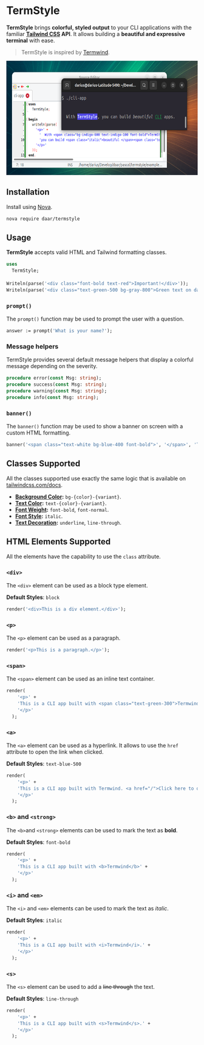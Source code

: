 # TermStyle

**TermStyle** brings **colorful, styled output** to your CLI applications with the familiar **[Tailwind CSS](https://tailwindcss.com/) API**. It allows building a **beautiful and expressive terminal** with ease.

> TermStyle is inspired by [Termwind](https://github.com/nunomaduro/termwind).

<p align="center">
    <img src="img/screenshot.png" alt="Termwind example" height="300">
</p>

## Installation

Install using [Nova](https://github.com/nova-packager/nova).

```bash
nova require daar/termstyle
```

## Usage

**TermStyle** accepts valid HTML and Tailwind formatting classes.

```pascal
uses
  TermStyle;

Writeln(parse('<div class="font-bold text-red">Important!</div>'));
Writeln(parse('<div class="text-green-500 bg-gray-800">Green text on dark background</div>'));
````

### `prompt()`

The `prompt()` function may be used to prompt the user with a question.

```pascal
answer := prompt('What is your name?');
```

### Message helpers

TermStyle provides several default message helpers that display a colorful message depending on the severity.

```pascal
procedure error(const Msg: string);
procedure success(const Msg: string);
procedure warning(const Msg: string);
procedure info(const Msg: string);
```

### `banner()`

The `banner()` function may be used to show a banner on screen with a custom HTML formatting.

```pascal
banner('<span class="text-white bg-blue-400 font-bold">', '</span>', 'TERMSTYLE DEMO CLI'); 
```


## Classes Supported

All the classes supported use exactly the same logic that is available on [tailwindcss.com/docs](https://tailwindcss.com/docs).

* **[Background Color](https://tailwindcss.com/docs/background-color):** `bg-{color}-{variant}`.
* **[Text Color](https://tailwindcss.com/docs/text-color):** `text-{color}-{variant}`.
* **[Font Weight](https://tailwindcss.com/docs/font-weight#class-reference):** `font-bold`, `font-normal`.
* **[Font Style](https://tailwindcss.com/docs/font-style#italics):** `italic`.
* **[Text Decoration](https://tailwindcss.com/docs/text-decoration):** `underline`, `line-through`.


## HTML Elements Supported

All the elements have the capability to use the `class` attribute.

### `<div>`

The `<div>` element can be used as a block type element.

**Default Styles**: `block`

```pascal
render('<div>This is a div element.</div>');
```

### `<p>`

The `<p>` element can be used as a paragraph.

```pascal
render('<p>This is a paragraph.</p>');
```

### `<span>`

The `<span>` element can be used as an inline text container.

```pascal
render(
    '<p>' +
    'This is a CLI app built with <span class="text-green-300">Termwind</span>.' +
    '</p>'
  );
```

### `<a>`

The `<a>` element can be used as a hyperlink. It allows to use the `href` attribute to open the link when clicked.

**Default Styles**: `text-blue-500`

```pascal
render(
    '<p>' +
    'This is a CLI app built with Termwind. <a href="/">Click here to open</a>' +
    '</p>'
  );
```

### `<b>` and `<strong>`

The `<b>`and `<strong>` elements can be used to mark the text as **bold**.

**Default Styles**: `font-bold`

```pascal
render(
    '<p>' +
    'This is a CLI app built with <b>Termwind</b>' +
    '</p>'
  );
```

### `<i>` and `<em>`

The `<i>` and `<em>` elements can be used to mark the text as *italic*.

**Default Styles**: `italic`

```pascal
render(
    '<p>' +
    'This is a CLI app built with <i>Termwind</i>.' +
    '</p>'
  );
```

### `<s>`

The `<s>`  element can be used to add a ~~line through~~ the text.

**Default Styles**: `line-through`

```pascal
render(
    '<p>' +
    'This is a CLI app built with <s>Termwind</s>.' +
    '</p>'
  );
```
